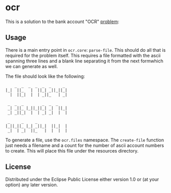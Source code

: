 # ocr

This is a solution to the bank account "OCR" [problem](https://github.com/codingdojo-org/codingdojo.org/blob/master/content/kata/BankOCR.md):

## Usage

There is a main entry point in `ocr.core`: `parse-file`. This should do all that is required for the problem itself. This requires a file formatted with the ascii spanning three lines and a blank line separating it from the next formwhich we can generate as well.

The file should look like the following:

``` text
    _  _  _  _  _  _     _
|_|  ||_   |  ||_| _||_||_|
  |  ||_|  |  | _||_   | _|

 _  _  _        _  _  _
 _| _||_ |_||_||_| _|  ||_|
 _| _||_|  |  | _| _|  |  |

 _     _     _
|_||_||_ |_| _||_|  ||_|  |
 _|  | _|  ||_   |  |  |  |
```

To generate a file, use the `ocr.files` namespace. The `create-file` function just needs a filename and a count for the number of ascii account numbers to create. This will place this file under the resources directory.

## License

Distributed under the Eclipse Public License either version 1.0 or (at
your option) any later version.
